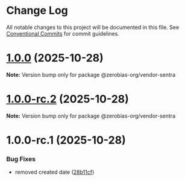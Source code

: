 # Change Log

All notable changes to this project will be documented in this file.
See [Conventional Commits](https://conventionalcommits.org) for commit guidelines.

# [1.0.0](https://github.com/zerobias-org/vendor/compare/@zerobias-org/vendor-sentra@1.0.0-rc.2...@zerobias-org/vendor-sentra@1.0.0) (2025-10-28)

**Note:** Version bump only for package @zerobias-org/vendor-sentra





# [1.0.0-rc.2](https://github.com/zerobias-org/vendor/compare/@zerobias-org/vendor-sentra@1.0.0-rc.1...@zerobias-org/vendor-sentra@1.0.0-rc.2) (2025-10-28)

**Note:** Version bump only for package @zerobias-org/vendor-sentra





# 1.0.0-rc.1 (2025-10-28)


### Bug Fixes

* removed created date ([28b11cf](https://github.com/zerobias-org/vendor/commit/28b11cf2563e9cdadd4b1dc83edd60d2fcd01df0))
